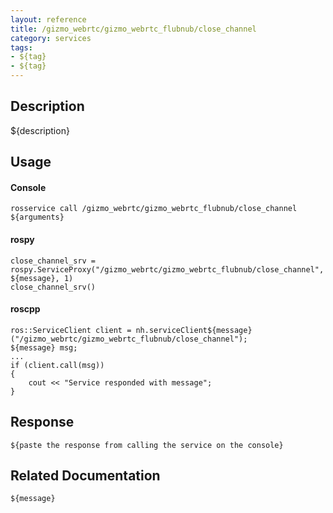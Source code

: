 ```yaml
---
layout: reference
title: /gizmo_webrtc/gizmo_webrtc_flubnub/close_channel
category: services
tags: 
- ${tag} 
- ${tag}
---
```


## Description
${description}

## Usage
#### Console
```
rosservice call /gizmo_webrtc/gizmo_webrtc_flubnub/close_channel ${arguments}
```

#### rospy
```
close_channel_srv = rospy.ServiceProxy("/gizmo_webrtc/gizmo_webrtc_flubnub/close_channel", ${message}, 1)
close_channel_srv()
```

#### roscpp
```
ros::ServiceClient client = nh.serviceClient${message}("/gizmo_webrtc/gizmo_webrtc_flubnub/close_channel");
${message} msg;
...
if (client.call(msg))
{
    cout << "Service responded with message";
}
```

## Response
```
${paste the response from calling the service on the console}
```

## Related Documentation
``${message}``  